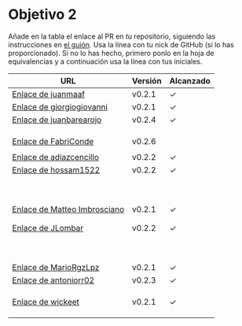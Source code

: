 # Objetivo 2

Añade en la tabla el enlace al PR en *tu* repositorio, siguiendo las
instrucciones en [el
guión](http://jj.github.io/IV/documentos/proyecto/2.Modelo). Usa
la línea con tu nick de GitHub (si lo has proporcionado). Si no lo has hecho,
primero ponlo en la hoja de equivalencias y a continuación usa la línea con tus
iniciales.

| URL                                                                                    | Versión | Alcanzado |
|----------------------------------------------------------------------------------------|---------|-----------|
| [Enlace de juanmaaf](https://github.com/JLombar/HorariosAutomatricula/pull/11)         | v0.2.1  | ✓         |
| [Enlace de giorgiogiovanni](https://github.com/FabriConde/CLIMB-VR/pull/11)            | v0.2.1  | ✓         |
| [Enlace de juanbarearojo](https://github.com/hossam1522/ModaTrack/pull/9)              | v0.2.4  | ✓         |
| <!-- Enlace de sweetiepitie -->                                                        |         |           |
| <!-- Enlace de jacarmona364 -->                                                        |         |           |
| <!-- Enlace de lmchaves -->                                                            |         |           |
| [Enlace de FabriConde](https://github.com/juanbarearojo/privateChef/pull/15)           | v0.2.6  |           |
| <!-- Enlace de FerniCuesta -->                                                         |         |           |
| [Enlace de adiazcencillo](https://github.com/MarioRgzLpz/ArbitrageBets/pull/12)        | v0.2.2  | ✓         |
| [Enlace de hossam1522](https://github.com/wickeet/Tripoli/pull/7)                      | v0.2.2  | ✓         |
| <!-- Enlace de clara99gf -->                                                           |         |           |
| <!-- Enlace de Antoniogm03 -->                                                         |         |           |
| <!-- Enlace de SantiGarvin -->                                                         |         |           |
| <!-- Enlace de evaanngiil -->                                                          |         |           |
| <!-- Enlace de blancagiron -->                                                         |         |           |
| <!-- Enlace de GaelGoncAlba -->                                                        |         |           |
| <!-- Enlace de abbonno -->                                                             |         |           |
| <!-- Enlace de oscargr-ugr -->                                                         |         |           |
| <!-- Enlace de davidgutierrezperez -->                                                 |         |           |
| [Enlace de Matteo Imbrosciano](https://github.com/juanmaaf/MoneyController/pull/11)    | v0.2.1  | ✓         |
| <!-- Enlace de Katakuri00 -->                                                          |         |           |
| <!-- Enlace de MCL-2024 -->                                                            |         |           |
| [Enlace de JLombar](https://github.com/adiazcencillo/GranadaInfo/pull/11)              | v0.2.2  | ✓         |
| <!-- Enlace de joselopez10014 -->                                                      |         |           |
| <!-- Enlace de mmnuria -->                                                             |         |           |
| <!-- Enlace de M S C -->                                                               |         |           |
| <!-- Enlace de javiernavacapa -->                                                      |         |           |
| <!-- Enlace de Carlosmapego8 -->                                                       |         |           |
| <!-- Enlace de Mario25402 -->                                                          |         |           |
| <!-- Enlace de Pablorc7 -->                                                            |         |           |
| <!-- Enlace de mrh117 -->                                                              |         |           |
| <!-- Enlace de LuRDR -->                                                               |         |           |
| [Enlace de MarioRgzLpz](https://github.com/antoniorr02/MenuConsulter/pull/12)          | v0.2.1  | ✓         |
| [Enlace de antoniorr02](https://github.com/giorgiogiovanni/PacketManager/pull/12)      | v0.2.3  | ✓         |
| <!-- Enlace de alvarorcs2002 -->                                                       |         |           |
| <!-- Enlace de eigenric -->                                                            |         |           |
| <!-- Enlace de enger2003 -->                                                           |         |           |
| [Enlace de wickeet](https://github.com/MatteoImbrosciano/Medication-Management/pull/9) | v0.2.1  | ✓         |
| <!-- Enlace de ChinChainis -->                                                         |         |           |
| <!-- Enlace de anavaln -->                                                             |         |           |
| <!-- Enlace de pablotl0 -->                                                            |         |           |

